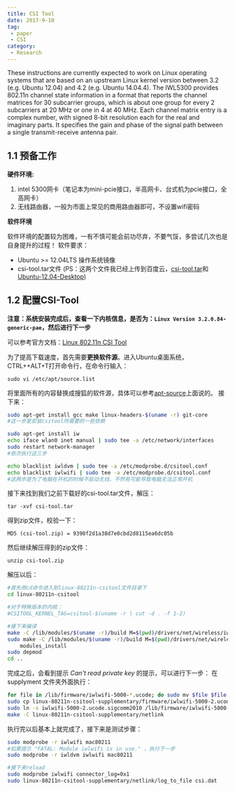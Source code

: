 ```yaml
---
title: CSI Tool
date: 2017-9-10
tag:
 - paper
 - CSI
category:
 - Research
---
```


These instructions are currently expected to work on Linux operating systems that are based on an upstream Linux kernel version between 3.2 (e.g. Ubuntu 12.04) and 4.2 (e.g. Ubuntu 14.04.4).
The IWL5300 provides 802.11n channel state information in a format that reports the channel matrices for 30 subcarrier groups, which is about one group for every 2 subcarriers at 20 MHz or one in 4 at 40 MHz. Each channel matrix entry is a complex number, with signed 8-bit resolution each for the real and imaginary parts. It specifies the gain and phase of the signal path between a single transmit-receive antenna pair.


## 1.1 预备工作

**硬件环境:**

1. intel 5300网卡（笔记本为mini-pcie接口，半高网卡、台式机为pcie接口，全高网卡）
2. 无线路由器，一般为市面上常见的商用路由器即可，不设置wifi密码

**软件环境**

软件环境的配置较为困难，一有不慎可能会前功尽弃，不要气馁，多尝试几次也是自身提升的过程！
软件要求：
 - Ubuntu >= 12.04LTS 操作系统镜像
 - csi-tool.tar文件
    (PS：这两个文件我已经上传到百度云，[csi-tool.tar](http://pan.baidu.com/s/1dEZ9zSt "csi-tool.tar")和[Ubuntu-12.04-Desktop](http://pan.baidu.com/s/1qY6wZN2 "Ubuntu-12.04-Desktop"))


## 1.2 配置CSI-Tool

**注意：系统安装完成后，查看一下内核信息，是否为：`Linux Version 3.2.0.84-generic-pae`，然后进行下一步**

可以参考官方文档：[Linux 802.11n CSI Tool](http://dhalperi.github.io/linux-80211n-csitool/installation.html "Linux 802.11n CSI Tool")

为了提高下载速度，首先需要**更换软件源**。进入Ubuntu桌面系统，CTRL++ALT+T打开命令行，在命令行输入：

`sudo vi /etc/apt/source.list`

将里面所有的内容替换成搜狐的软件源，具体可以参考[apt-source](https://www.weigao.cc/blog/2017/01/02/aptsource.html)上面说的。
接下来：
```bash
sudo apt-get install gcc make linux-headers-$(uname -r) git-core
#这一步是安装csitool所需要的一些依赖

sudo apt-get install iw
echo iface wlan0 inet manual | sudo tee -a /etc/network/interfaces
sudo restart network-manager
#依次执行这三步

echo blacklist iwldvm | sudo tee -a /etc/modprobe.d/csitool.conf
echo blacklist iwlwifi | sudo tee -a /etc/modprobe.d/csitool.conf
#这两步是为了电脑在开机的时候不启动无线，不然有可能导致电脑无法正常开机
```
接下来找到我们之前下载好的csi-tool.tar文件，解压：

`tar -xvf csi-tool.tar`

得到zip文件，校验一下：

`MD5 (csi-tool.zip) = 9390f2d1a38d7e0cbd2d8115ea6dc05b`

然后继续解压得到的zip文件：

`unzip csi-tool.zip`

解压以后：
```bash
#首先用cd命令进入到linux-80211n-csitool文件目录下
cd linux-80211n-csitool

#对于特殊版本的内核：
#CSITOOL_KERNEL_TAG=csitool-$(uname -r | cut -d . -f 1-2)

#接下来编译
make -C /lib/modules/$(uname -r)/build M=$(pwd)/drivers/net/wireless/iwlwifi modules
sudo make -C /lib/modules/$(uname -r)/build M=$(pwd)/drivers/net/wireless/iwlwifi INSTALL_MOD_DIR=updates \
    modules_install
sudo depmod
cd ..
```
完成之后，会看到提示 *Can't read private key* 的提示，可以进行下一步：
在 supplyment 文件夹外面执行：
```bash
for file in /lib/firmware/iwlwifi-5000-*.ucode; do sudo mv $file $file.orig; done
sudo cp linux-80211n-csitool-supplementary/firmware/iwlwifi-5000-2.ucode.sigcomm2010 /lib/firmware/
sudo ln -s iwlwifi-5000-2.ucode.sigcomm2010 /lib/firmware/iwlwifi-5000-2.ucode
make -C linux-80211n-csitool-supplementary/netlink
```
执行完以后基本上就完成了，接下来是测试步骤：
```bash
sudo modprobe -r iwlwifi mac80211
#如果提示 "FATAL: Module iwlwifi is in use." ，执行下一步
sudo modprobe -r iwldvm iwlwifi mac80211

#接下来reload
sudo modprobe iwlwifi connector_log=0x1
sudo linux-80211n-csitool-supplementary/netlink/log_to_file csi.dat
```
